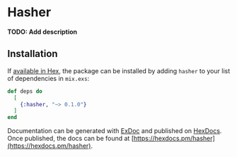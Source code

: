 # Hasher

**TODO: Add description**

## Installation

If [available in Hex](https://hex.pm/docs/publish), the package can be installed
by adding `hasher` to your list of dependencies in `mix.exs`:

```elixir
def deps do
  [
    {:hasher, "~> 0.1.0"}
  ]
end
```

Documentation can be generated with [ExDoc](https://github.com/elixir-lang/ex_doc)
and published on [HexDocs](https://hexdocs.pm). Once published, the docs can
be found at [https://hexdocs.pm/hasher](https://hexdocs.pm/hasher).


